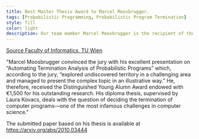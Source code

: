 ```yaml
---
title: Best Master Thesis Award to Marcel Moosbrugger. 
tags: [Probabilistic Programming, Probabilistic Program Termination] 
style: fill
color: light
description: Our team member Marcel Moosbrugger is the recipient of the Distinguished Young Alumn Award of the Faculty of Informatics at TU Wien. His master thesis work was on "Automating Termination Analysis of Probabilistic Programs".  
---
```


[Source Faculty of Informatics, TU Wien](https://informatics.tuwien.ac.at/news/1963)

"Marcel Moosbrugger convinced the jury with his excellent presentation on “Automating 
Termination Analysis of Probabilistic Programs” which, according to the jury, “explored 
undiscovered territory in a challenging area and managed to present the complex topic in 
an illustrative way.” He, therefore, received the Distinguished Young Alumn Award endowed 
with €1,500 for his outstanding research. His diploma thesis, supervised by Laura Kovacs, 
deals with the question of deciding the termination of computer programs—one of the most 
infamous challenges in computer science."

The submitted paper based on his thesis is available at https://arxiv.org/abs/2010.03444
 


